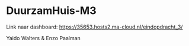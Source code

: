 # DuurzamHuis-M3

Link naar dashboard: https://35653.hosts2.ma-cloud.nl/eindopdracht_3/

Yaido Walters & Enzo Paalman